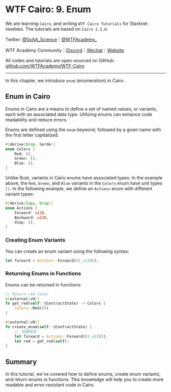 # WTF Cairo: 9. Enum

We are learning `Cairo`, and writing `WTF Cairo Tutorials` for Starknet newbies. The tutorials are based on `Cairo 2.2.0`.

Twitter: [@0xAA_Science](https://twitter.com/0xAA_Science)｜[@WTFAcademy_](https://twitter.com/WTFAcademy_)

WTF Academy Community：[Discord](https://discord.gg/5akcruXrsk)｜[Wechat](https://docs.google.com/forms/d/e/1FAIpQLSe4KGT8Sh6sJ7hedQRuIYirOoZK_85miz3dw7vA1-YjodgJ-A/viewform?usp=sf_link)｜[Website](https://wtf.academy)

All codes and tutorials are open-sourced on GitHub: [github.com/WTFAcademy/WTF-Cairo](https://github.com/WTFAcademy/WTF-Cairo)

---

In this chapter, we introduce `enum` (enumeration) in Cairo.

## Enum in Cairo

Enums in Cairo are a means to define a set of named values, or variants, each with an associated data type. Utilizing enums can enhance code readability and reduce errors.

Enums are defined using the `enum` keyword, followed by a given name with the first letter capitalized.

```rust
#[derive(Drop, Serde)]
enum Colors { 
    Red: (), 
    Green: (), 
    Blue: (), 
}
```

Unlike Rust, variants in Cairo enums have associated types. In the example above, the `Red`, `Green`, and `Blue` variants in the `Colors` enum have unit types `()`. In the following example, we define an `Actions` enum with different variant types:

```rust
#[derive(Copy, Drop)]
enum Actions { 
    Forward: u128, 
    Backward: u128, 
    Stop: (),
}
```

### Creating Enum Variants

You can create an enum variant using the following syntax:

```rust
let forward = Actions::Forward((1_u128));
```

### Returning Enums in Functions

Enums can be returned in functions:

```rust
// Return red color
#[external(v0)]
fn get_red(self: @ContractState) -> Colors {
    Colors::Red(())
}

#[external(v0)]
fn create_enum(self: @ContractState) {
    // 创建枚举
    let forward = Actions::Forward((1_u128));
    let red = get_red(self);
}
```

## Summary

In this tutorial, we've covered how to define enums, create enum variants, and return enums in functions. This knowledge will help you to create more readable and error-resistant code in Cairo.

